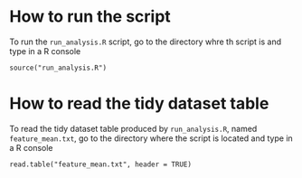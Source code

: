 # How to run the script

To run the `run_analysis.R` script, go to the directory whre th script is and type in a R console

```
source("run_analysis.R")
```
# How to read the tidy dataset table

To read the tidy dataset table produced by `run_analysis.R`, named `feature_mean.txt`, go to the directory where the script is located and type in a R console

```
read.table("feature_mean.txt", header = TRUE)
```